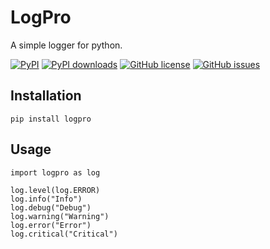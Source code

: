 # LogPro

A simple logger for python.

[![PyPI](https://img.shields.io/pypi/v/ina4235?color=dark-green)](https://pypi.org/project/ina4235/)
[![PyPI downloads](https://img.shields.io/pypi/dm/ina4235?color=dark-green)](https://pypi.org/project/ina4235/)
[![GitHub license](https://img.shields.io/github/license/Vidpic/ina4235?color=orange)](https://github.com/Vidpic/ina4235/blob/main/LICENSE)
[![GitHub issues](https://img.shields.io/github/issues/Vidpic/ina4235?color=blue)](https://github.com/Vidpic/ina4235/issues)

## Installation
```
pip install logpro
```

## Usage
```
import logpro as log

log.level(log.ERROR)
log.info("Info")
log.debug("Debug")
log.warning("Warning")
log.error("Error")
log.critical("Critical")
```
